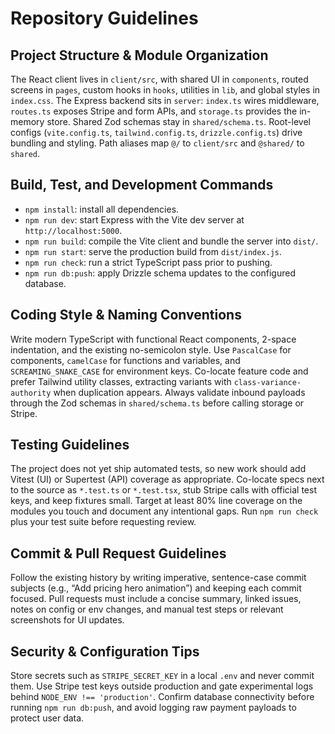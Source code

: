 # Repository Guidelines

## Project Structure & Module Organization
The React client lives in `client/src`, with shared UI in `components`, routed screens in `pages`, custom hooks in `hooks`, utilities in `lib`, and global styles in `index.css`. The Express backend sits in `server`: `index.ts` wires middleware, `routes.ts` exposes Stripe and form APIs, and `storage.ts` provides the in-memory store. Shared Zod schemas stay in `shared/schema.ts`. Root-level configs (`vite.config.ts`, `tailwind.config.ts`, `drizzle.config.ts`) drive bundling and styling. Path aliases map `@/` to `client/src` and `@shared/` to `shared`.

## Build, Test, and Development Commands
- `npm install`: install all dependencies.
- `npm run dev`: start Express with the Vite dev server at `http://localhost:5000`.
- `npm run build`: compile the Vite client and bundle the server into `dist/`.
- `npm run start`: serve the production build from `dist/index.js`.
- `npm run check`: run a strict TypeScript pass prior to pushing.
- `npm run db:push`: apply Drizzle schema updates to the configured database.

## Coding Style & Naming Conventions
Write modern TypeScript with functional React components, 2-space indentation, and the existing no-semicolon style. Use `PascalCase` for components, `camelCase` for functions and variables, and `SCREAMING_SNAKE_CASE` for environment keys. Co-locate feature code and prefer Tailwind utility classes, extracting variants with `class-variance-authority` when duplication appears. Always validate inbound payloads through the Zod schemas in `shared/schema.ts` before calling storage or Stripe.

## Testing Guidelines
The project does not yet ship automated tests, so new work should add Vitest (UI) or Supertest (API) coverage as appropriate. Co-locate specs next to the source as `*.test.ts` or `*.test.tsx`, stub Stripe calls with official test keys, and keep fixtures small. Target at least 80% line coverage on the modules you touch and document any intentional gaps. Run `npm run check` plus your test suite before requesting review.

## Commit & Pull Request Guidelines
Follow the existing history by writing imperative, sentence-case commit subjects (e.g., “Add pricing hero animation”) and keeping each commit focused. Pull requests must include a concise summary, linked issues, notes on config or env changes, and manual test steps or relevant screenshots for UI updates.

## Security & Configuration Tips
Store secrets such as `STRIPE_SECRET_KEY` in a local `.env` and never commit them. Use Stripe test keys outside production and gate experimental logs behind `NODE_ENV !== 'production'`. Confirm database connectivity before running `npm run db:push`, and avoid logging raw payment payloads to protect user data.

